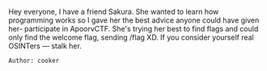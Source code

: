 Hey everyone, I have a friend Sakura. She wanted to learn how programming works so I gave her the best advice anyone could have given her- participate in ApoorvCTF.
She's trying her best to find flags and could only find the welcome flag, sending /flag XD.
If you consider yourself real OSINTers — stalk her.

    Author: cooker
